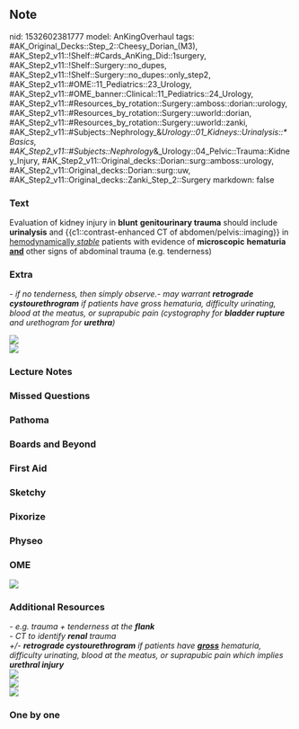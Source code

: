 ## Note
nid: 1532602381777
model: AnKingOverhaul
tags: #AK_Original_Decks::Step_2::Cheesy_Dorian_(M3), #AK_Step2_v11::!Shelf::#Cards_AnKing_Did::1surgery, #AK_Step2_v11::!Shelf::Surgery::no_dupes, #AK_Step2_v11::!Shelf::Surgery::no_dupes::only_step2, #AK_Step2_v11::#OME::11_Pediatrics::23_Urology, #AK_Step2_v11::#OME_banner::Clinical::11_Pediatrics::24_Urology, #AK_Step2_v11::#Resources_by_rotation::Surgery::amboss::dorian::urology, #AK_Step2_v11::#Resources_by_rotation::Surgery::uworld::dorian, #AK_Step2_v11::#Resources_by_rotation::Surgery::uworld::zanki, #AK_Step2_v11::#Subjects::Nephrology_&_Urology::01_Kidneys::Urinalysis::*Basics, #AK_Step2_v11::#Subjects::Nephrology_&_Urology::04_Pelvic::Trauma::Kidney_Injury, #AK_Step2_v11::Original_decks::Dorian::surg::amboss::urology, #AK_Step2_v11::Original_decks::Dorian::surg::uw, #AK_Step2_v11::Original_decks::Zanki_Step_2::Surgery
markdown: false

### Text
Evaluation of kidney injury in <b>blunt</b> <b>genitourinary
trauma</b> should include <b>urinalysis</b> and
{{c1::contrast-enhanced CT of abdomen/pelvis::imaging}} in
<u>hemodynamically <i>stable</i></u> patients with evidence of
<b>microscopic</b> <b>hematuria <u>and</u></b> other signs of
abdominal trauma (e.g. tenderness)

### Extra
<i>- if no tenderness, then simply observe.</i>- <i>may warrant
<b>retrograde cystourethrogram</b> if patients have gross
hematuria, difficulty urinating, blood at the meatus, or
suprapubic</i> <i>pain (cystography for <b>bladder rupture</b> and
urethogram for <b>urethra</b>)</i>
<div>
  <div><img src="paste-683642829406209.jpg"></div>
  <div><img src="paste-662979741745153.jpg"></div>
</div>

### Lecture Notes


### Missed Questions


### Pathoma


### Boards and Beyond


### First Aid


### Sketchy


### Pixorize


### Physeo


### OME
<div class="ome-widget">
  <a href=
  "https://onlinemeded.org/spa/pediatrics/urology/acquire?ref=anki">
  <img src="_OME_AnkiFlashcards_Lesson_5.png"></a>
</div>

### Additional Resources
<div>
  <i>- e.g. trauma + tenderness at the <b>flank</b></i>
</div>
<div>
  <i>- CT to identify <b>renal</b> trauma</i>
  <div>
    <i>+/- <b>retrograde cystourethrogram</b> if patients have
    <b><u>gross</u></b> hematuria, difficulty urinating, blood at
    the meatus, or suprapubic pain which implies <b>urethral
    injury</b></i>
  </div>
  <div><img src="paste-3098127414329345.jpg" style="" class=
  ""></div>
  <div><img src="paste-461661739679745.jpg" style="" class=
  ""></div>
  <div><img src="paste-662979741745153.jpg" style="" class=
  ""></div>
</div>

### One by one

